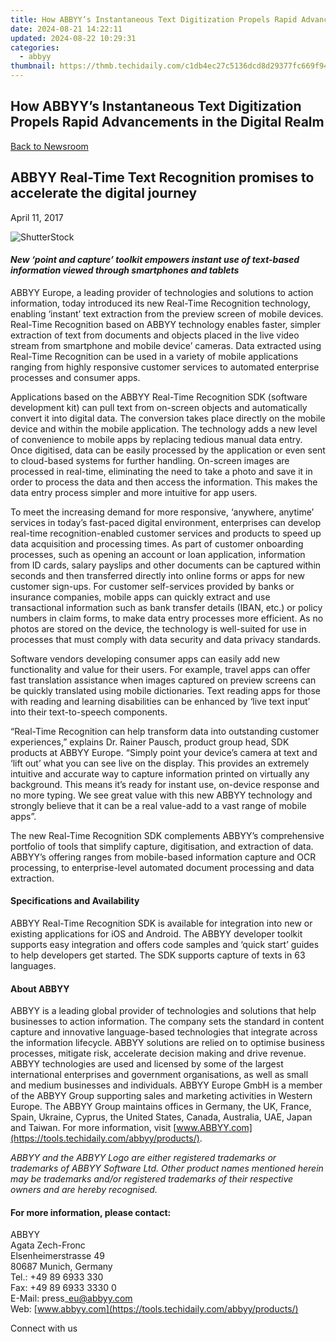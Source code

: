 ```yaml
---
title: How ABBYY’s Instantaneous Text Digitization Propels Rapid Advancements in the Digital Realm
date: 2024-08-21 14:22:11
updated: 2024-08-22 10:29:31
categories:
  - abbyy
thumbnail: https://thmb.techidaily.com/c1db4ec27c5136dcd8d29377fc669f9488ff5fcb91d758bff8fe15d9459484d0.jpg
---
```


## How ABBYY’s Instantaneous Text Digitization Propels Rapid Advancements in the Digital Realm

[Back to Newsroom](https://tools.techidaily.com/abbyy/products/)

## ABBYY Real-Time Text Recognition promises to accelerate the digital journey

April 11, 2017

![ShutterStock](https://content.abbyy.com/-/media/project/abbyy/abbyy/branchtemplates/shutterstock_1272462163_1296-x-729.jpg?h=729&iar=0&w=1296)

#### _New ‘point and capture’ toolkit empowers instant use of text-based information viewed through smartphones and tablets_

ABBYY Europe, a leading provider of technologies and solutions to action information, today introduced its new Real-Time Recognition technology, enabling ‘instant’ text extraction from the preview screen of mobile devices. Real-Time Recognition based on ABBYY technology enables faster, simpler extraction of text from documents and objects placed in the live video stream from smartphone and mobile device’ cameras. Data extracted using Real-Time Recognition can be used in a variety of mobile applications ranging from highly responsive customer services to automated enterprise processes and consumer apps.

Applications based on the ABBYY Real-Time Recognition SDK (software development kit) can pull text from on-screen objects and automatically convert it into digital data. The conversion takes place directly on the mobile device and within the mobile application. The technology adds a new level of convenience to mobile apps by replacing tedious manual data entry. Once digitised, data can be easily processed by the application or even sent to cloud-based systems for further handling. On-screen images are processed in real-time, eliminating the need to take a photo and save it in order to process the data and then access the information. This makes the data entry process simpler and more intuitive for app users.

To meet the increasing demand for more responsive, ‘anywhere, anytime’ services in today’s fast-paced digital environment, enterprises can develop real-time recognition-enabled customer services and products to speed up data acquisition and processing times. As part of customer onboarding processes, such as opening an account or loan application, information from ID cards, salary payslips and other documents can be captured within seconds and then transferred directly into online forms or apps for new customer sign-ups. For customer self-services provided by banks or insurance companies, mobile apps can quickly extract and use transactional information such as bank transfer details (IBAN, etc.) or policy numbers in claim forms, to make data entry processes more efficient. As no photos are stored on the device, the technology is well-suited for use in processes that must comply with data security and data privacy standards.

Software vendors developing consumer apps can easily add new functionality and value for their users. For example, travel apps can offer fast translation assistance when images captured on preview screens can be quickly translated using mobile dictionaries. Text reading apps for those with reading and learning disabilities can be enhanced by ‘live text input’ into their text-to-speech components.

“Real-Time Recognition can help transform data into outstanding customer experiences,” explains Dr. Rainer Pausch, product group head, SDK products at ABBYY Europe. “Simply point your device’s camera at text and ‘lift out’ what you can see live on the display. This provides an extremely intuitive and accurate way to capture information printed on virtually any background. This means it’s ready for instant use, on-device response and no more typing. We see great value with this new ABBYY technology and strongly believe that it can be a real value-add to a vast range of mobile apps”.

The new Real-Time Recognition SDK complements ABBYY’s comprehensive portfolio of tools that simplify capture, digitisation, and extraction of data. ABBYY’s offering ranges from mobile-based information capture and OCR processing, to enterprise-level automated document processing and data extraction. 

#### Specifications and Availability

ABBYY Real-Time Recognition SDK is available for integration into new or existing applications for iOS and Android. The ABBYY developer toolkit supports easy integration and offers code samples and ‘quick start’ guides to help developers get started. The SDK supports capture of texts in 63 languages.

#### About ABBYY

ABBYY is a leading global provider of technologies and solutions that help businesses to action information. The company sets the standard in content capture and innovative language-based technologies that integrate across the information lifecycle. ABBYY solutions are relied on to optimise business processes, mitigate risk, accelerate decision making and drive revenue. ABBYY technologies are used and licensed by some of the largest international enterprises and government organisations, as well as small and medium businesses and individuals. ABBYY Europe GmbH is a member of the ABBYY Group supporting sales and marketing activities in Western Europe. The ABBYY Group maintains offices in Germany, the UK, France, Spain, Ukraine, Cyprus, the United States, Canada, Australia, UAE, Japan and Taiwan. For more information, visit [www.ABBYY.com](https://tools.techidaily.com/abbyy/products/).

_ABBYY and the ABBYY Logo are either registered trademarks or trademarks of ABBYY Software Ltd. Other product names mentioned herein may be trademarks and/or registered trademarks of their respective owners and are hereby recognised._

#### For more information, please contact:

ABBYY  
Agata Zech-Fronc  
Elsenheimerstrasse 49   
80687 Munich, Germany  
Tel.: +49 89 6933 330  
Fax: +49 89 6933 3330 0   
E-Mail: press\_eu@abbyy.com  
Web: [www.abbyy.com](https://tools.techidaily.com/abbyy/products/) 

  
Connect with us

<ins class="adsbygoogle"
     style="display:block"
     data-ad-format="autorelaxed"
     data-ad-client="ca-pub-7571918770474297"
     data-ad-slot="1223367746"></ins>



<ins class="adsbygoogle"
     style="display:block"
     data-ad-client="ca-pub-7571918770474297"
     data-ad-slot="8358498916"
     data-ad-format="auto"
     data-full-width-responsive="true"></ins>
